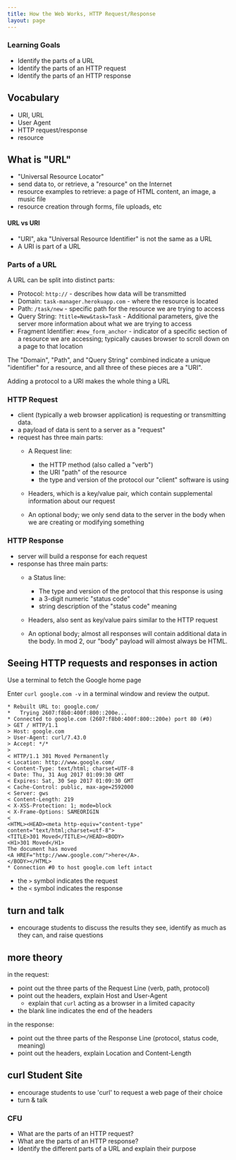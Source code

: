 ```yaml
---
title: How the Web Works, HTTP Request/Response
layout: page
---
```


### Learning Goals

* Identify the parts of a URL
* Identify the parts of an HTTP request
* Identify the parts of an HTTP response

## Vocabulary

- URI, URL
- User Agent
- HTTP request/response
- resource


## What is "URL"

- "Universal Resource Locator"
- send data to, or retrieve, a "resource" on the Internet
- resource examples to retrieve: a page of HTML content, an image, a music file
- resource creation through forms, file uploads, etc


#### URL vs URI

- "URI", aka "Universal Resource Identifier" is not the same as a URL
- A URI is part of a URL


### Parts of a URL

A URL can be split into distinct parts:

* Protocol: `http://` - describes how data will be transmitted
* Domain: `task-manager.herokuapp.com` - where the resource is located
* Path: `/task/new` - specific path for the resource we are trying to access
* Query String: `?title=New&task=Task` - Additional parameters, give the server more information about what we are trying to access
* Fragment Identifier: `#new_form_anchor` - indicator of a specific section of a resource we are accessing; typically causes browser to scroll down on a page to that location

The "Domain", "Path", and "Query String" combined indicate a unique "identifier" for a resource, and all three of these pieces are a "URI".

Adding a protocol to a URI makes the whole thing a URL


### HTTP Request

- client (typically a web browser application) is requesting or transmitting data.
- a payload of data is sent to a server as a "request"
- request has three main parts:
  - A Request line:
    - the HTTP method (also called a "verb")
    - the URI "path" of the resource
    - the type and version of the protocol our "client" software is using

  - Headers, which is a key/value pair, which contain supplemental information about our request

  - An optional body; we only send data to the server in the body when we are creating or modifying something


### HTTP Response

- server will build a response for each request
- response has three main parts:
  - a Status line:
    - The type and version of the protocol that this response is using
    - a 3-digit numeric "status code"
    - string description of the "status code" meaning

  - Headers, also sent as key/value pairs similar to the HTTP request

  - An optional body; almost all responses will contain additional data in the body. In mod 2, our "body" payload will almost always be HTML.

## Seeing HTTP requests and responses in action

Use a terminal to fetch the Google home page

Enter `curl google.com -v` in a terminal window and review the output.

```
* Rebuilt URL to: google.com/
*   Trying 2607:f8b0:400f:800::200e...
* Connected to google.com (2607:f8b0:400f:800::200e) port 80 (#0)
> GET / HTTP/1.1
> Host: google.com
> User-Agent: curl/7.43.0
> Accept: */*
>
< HTTP/1.1 301 Moved Permanently
< Location: http://www.google.com/
< Content-Type: text/html; charset=UTF-8
< Date: Thu, 31 Aug 2017 01:09:30 GMT
< Expires: Sat, 30 Sep 2017 01:09:30 GMT
< Cache-Control: public, max-age=2592000
< Server: gws
< Content-Length: 219
< X-XSS-Protection: 1; mode=block
< X-Frame-Options: SAMEORIGIN
<
<HTML><HEAD><meta http-equiv="content-type" content="text/html;charset=utf-8">
<TITLE>301 Moved</TITLE></HEAD><BODY>
<H1>301 Moved</H1>
The document has moved
<A HREF="http://www.google.com/">here</A>.
</BODY></HTML>
* Connection #0 to host google.com left intact
```

- the `>` symbol indicates the request
- the `<` symbol indicates the response

## turn and talk

- encourage students to discuss the results they see, identify as much as they can, and raise questions

## more theory

in the request:
- point out the three parts of the Request Line (verb, path, protocol)
- point out the headers, explain Host and User-Agent
  - explain that `curl` acting as a browser in a limited capacity
- the blank line indicates the end of the headers

in the response:
- point out the three parts of the Response Line (protocol, status code, meaning)
- point out the headers, explain Location and Content-Length

## curl Student Site

- encourage students to use 'curl' to request a web page of their choice
- turn & talk

### CFU

* What are the parts of an HTTP request?
* What are the parts of an HTTP response?
* Identify the different parts of a URL and explain their purpose
